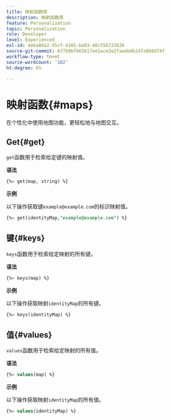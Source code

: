 ```yaml
---
title: 映射函数库
description: 映射函数库
feature: Personalization
topic: Personalization
role: Developer
level: Experienced
exl-id: de6a8da2-55cf-4105-ba93-40c556732626
source-git-commit: 6f7b9bfb65617ee1ace3a2faaebdb24fa068d74f
workflow-type: tm+mt
source-wordcount: '102'
ht-degree: 6%

---
```


# 映射函数{#maps}

在个性化中使用地图功能，更轻松地与地图交互。

## Get{#get}

`get`函数用于检索给定键的映射值。

**语法**

```sql
{%= get(map, string) %}
```

**示例**

以下操作获取键`example@example.com`的标识映射值。

```sql
{%= get(identityMap,"example@example.com") %}
```

## 键{#keys}

`keys`函数用于检索给定映射的所有键。

**语法**

```sql
{%= keys(map) %}
```

**示例**

以下操作获取映射`identityMap`的所有键。

```sql
{%= keys(identityMap) %}
```

## 值{#values}

`values`函数用于检索给定映射的所有值。

**语法**

```sql
{%= values(map) %}
```

**示例**

以下操作获取映射`identityMap`的所有值。

```sql
{%= values(identityMap) %}
```
